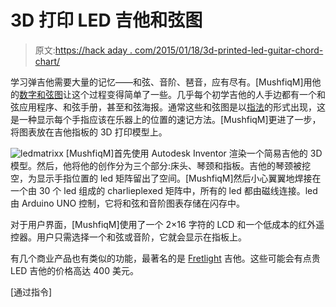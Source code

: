 # 3D 打印 LED 吉他和弦图

> 原文:[https://hack aday . com/2015/01/18/3d-printed-led-guitar-chord-chart/](https://hackaday.com/2015/01/18/3d-printed-led-guitar-chord-chart/)

学习弹吉他需要大量的记忆——和弦、音阶、琶音，应有尽有。[MushfiqM]用他的[数字和弦图](http://www.instructables.com/id/Digital-Chord-Chart/)让这个过程变得简单了一些。几乎每个初学吉他的人手边都有一个和弦应用程序、和弦手册，甚至和弦海报。通常这些和弦图是以[指法](http://en.wikipedia.org/wiki/Tablature)的形式出现，这是一种显示每个手指应该在乐器上的位置的速记方法。[MushfiqM]更进了一步，将图表放在吉他指板的 3D 打印模型上。

![ledmatrixx](../Images/82c9f33156b8f9344a490c0fcbac6663.png) [MushfiqM]首先使用 Autodesk Inventor 渲染一个简易吉他的 3D 模型。然后，他将他的创作分为三个部分:床头、琴颈和指板。吉他的琴颈被挖空，为显示手指位置的 led 矩阵留出了空间。[MushfiqM]然后小心翼翼地焊接在一个由 30 个 led 组成的 charlieplexed 矩阵中，所有的 led 都由磁线连接。led 由 Arduino UNO 控制，它将和弦和音阶图表存储在闪存中。

对于用户界面，[MushfiqM]使用了一个 2×16 字符的 LCD 和一个低成本的红外遥控器。用户只需选择一个和弦或音阶，它就会显示在指板上。

有几个商业产品也有类似的功能，最著名的是 [Fretlight](http://www.fretlight.com/) 吉他。这些可能会有点贵 LED 吉他的价格高达 400 美元。

[通过指令]